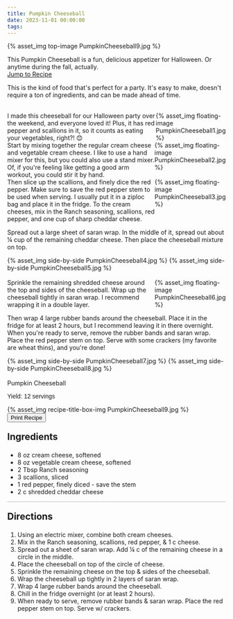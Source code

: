 ```yaml
---
title: Pumpkin Cheeseball
date: 2023-11-01 00:00:00
tags:
---
```


{% asset_img top-image PumpkinCheeseball9.jpg %}
<div class="post-body">
This Pumpkin Cheeseball is a fun, delicious appetizer for Halloween. Or anytime during the fall, actually. 

<br>
<!--more-->

<a class="jump-to-recipe-btn" href="#recipejump"> 
    Jump to Recipe
</a>

This is the kind of food that's perfect for a party. It's easy to make, doesn't require a ton of ingredients, and can be made ahead of time. 

<br>
<div style="display:flex;">
I made this cheeseball for our Halloween party over the weekend, and everyone loved it! Plus, it has red pepper and scallions in it, so it counts as eating your vegetables, right?! 😊 
<div>
    {% asset_img floating-image PumpkinCheeseball1.jpg %}
</div>
</div>

<div style="display:flex;">
Start by mixing together the regular cream cheese and vegetable cream cheese. I like to use a hand mixer for this, but you could also use a stand mixer. Of, if you're feeling like getting a good arm workout, you could stir it by hand. 
<div>
    {% asset_img floating-image PumpkinCheeseball2.jpg %}
</div>
</div>

<div style="display:flex;">
Then slice up the scallions, and finely dice the red pepper. Make sure to save the red pepper stem to be used when serving. I usually put it in a ziploc bag and place it in the fridge. To the cream cheeses, mix in the Ranch seasoning, scallions, red pepper, and one cup of sharp cheddar cheese. 
<div>
    {% asset_img floating-image PumpkinCheeseball3.jpg %}
</div>
</div>

Spread out a large sheet of saran wrap. In the middle of it, spread out about ¼ cup of the remaining cheddar cheese. Then place the cheeseball mixture on top. 
<div style="display:flex;">
    {% asset_img side-by-side PumpkinCheeseball4.jpg %}
    {% asset_img side-by-side PumpkinCheeseball5.jpg %}
</div>

<br>
<div style="display:flex;">
Sprinkle the remaining shredded cheese around the top and sides of the cheeseball. Wrap up the cheeseball tightly in saran wrap. I recommend wrapping it in a double layer. 
<div>
    {% asset_img floating-image PumpkinCheeseball6.jpg %}
</div>
</div>

Then wrap 4 large rubber bands around the cheeseball. Place it in the fridge for at least 2 hours, but I recommend leaving it in there overnight. When you're ready to serve, remove the rubber bands and saran wrap. Place the red pepper stem on top. Serve with some crackers (my favorite are wheat thins), and you're done! 
<div style="display:flex;">
    {% asset_img side-by-side PumpkinCheeseball7.jpg %}
    {% asset_img side-by-side PumpkinCheeseball8.jpg %}
</div>

<br>
</div>

<div id="recipejump"></div>
<div id="recipe">
    <div class="recipe-box">
        <div class="recipe-title-box">
            <div>
                <div class="recipe-title-box-title">
                    <div class="recipe-title-box-header">Pumpkin Cheeseball</div>
                </div>
                <p class="recipe-title-box-title" style="font-family: Arial;">Yield: 12 servings</p>
            </div>
            {% asset_img recipe-title-box-img PumpkinCheeseball9.jpg %}
            <button class="print-recipe"
                    type="button"
                    onclick="printDIV('recipe')" >
                Print Recipe
            </button>
        </div>
        <p style="font-size:150%;"><b>Ingredients</b></p>
        <ul class="post-body">
                <li>8 oz cream cheese, softened</li>
                <li>8 oz vegetable cream cheese, softened</li>
                <li>2 Tbsp Ranch seasoning</li>
                <li>3 scallions, sliced</li>
                <li>1 red pepper, finely diced - save the stem</li>
                <li>2 c shredded cheddar cheese</li>
        </ul>
        <hr style="height:1px;background-color:rgb(189, 189, 189) ">
        <p style="font-size:150%;"><b>Directions</b></p>
        <ol class="post-body">
            <li>Using an electric mixer, combine both cream cheeses.</li>
            <li>Mix in the Ranch seasoning, scallions, red pepper, & 1 c cheese.</li>
            <li>Spread out a sheet of saran wrap. Add ¼ c of the remaining cheese in a circle in the middle.</li>
            <li>Place the cheeseball on top of the circle of cheese.</li>
            <li>Sprinkle the remaining cheese on the top & sides of the cheeseball.</li>
            <li>Wrap the cheeseball up tightly in 2 layers of saran wrap.</li>
            <li>Wrap 4 large rubber bands around the cheeseball.</li>
            <li>Chill in the fridge overnight (or at least 2 hours).</li>
            <li>When ready to serve, remove rubber bands & saran wrap. Place the red pepper stem on top. Serve w/ crackers.</li> 
        </ol> 
    </div>
</div>

<br>
